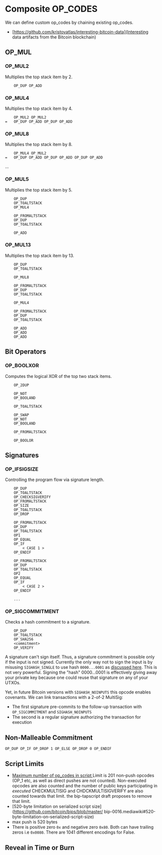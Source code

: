 # Composite OP_CODES

We can define custom op_codes by chaining existing op_codes.

- [https://github.com/kristovatlas/interesting-bitcoin-data](Interesting data artifacts from the Bitcoin blockchain)

## OP_MUL


### OP_MUL2
Multiplies the top stack item by 2.
```
	OP_DUP OP_ADD
```

### OP_MUL4
Multiplies the top stack item by 4.
```
	OP_MUL2 OP_MUL2
=	OP_DUP OP_ADD OP_DUP OP_ADD
```

### OP_MUL8
Multiplies the top stack item by 8.
```
	OP_MUL4 OP_MUL2
=	OP_DUP OP_ADD OP_DUP OP_ADD OP_DUP OP_ADD
```

...

### OP_MUL5
Multiplies the top stack item by 5.
```
	OP_DUP
	OP_TOALTSTACK
	OP_MUL4

	OP_FROMALTSTACK
	OP_DUP
	OP_TOALTSTACK

	OP_ADD
```

### OP_MUL13
Multiplies the top stack item by 13.
```
	OP_DUP
	OP_TOALTSTACK

	OP_MUL8

	OP_FROMALTSTACK
	OP_DUP
	OP_TOALTSTACK

	OP_MUL4

	OP_FROMALTSTACK
	OP_DUP
	OP_TOALTSTACK

	OP_ADD
	OP_ADD
	OP_ADD
```

## Bit Operators

### OP_BOOLXOR
Computes the logical XOR of the top two stack items.

```
	OP_2DUP

	OP_NOT
	OP_BOOLAND

	OP_TOALTSTACK

	OP_SWAP
	OP_NOT
	OP_BOOLAND

	OP_FROMALTSTACK

	OP_BOOLOR
```

## Signatures

 
### OP_IFSIGSIZE

Controlling the program flow via signature length.

```
	OP_DUP
	OP_TOALTSTACK
	OP_CHECKSIGVERIFY
	OP_FROMALTSTACK
	OP_SIZE
	OP_TOALTSTACK
	OP_DROP

	OP_FROMALTSTACK
	OP_DUP
	OP_TOALTSTACK
	OP1
	OP_EQUAL
	OP_IF
		< CASE 1 >
	OP_ENDIF

	OP_FROMALTSTACK
	OP_DUP
	OP_TOALTSTACK
	OP2
	OP_EQUAL
	OP_IF
		< CASE 2 >
	OP_ENDIF
	
	...
```

### OP_SIGCOMMITMENT
Checks a hash commitment to a signature.

```
	OP_DUP
	OP_TOALTSTACK
	OP_SHA256
	<commitment>
	OP_VERIFY
```
A signature can't sign itself. Thus, a signature commitment is possible only if the input is not signed. Currently the only way not to sign the input is by misusing `SIGHASH_SINGLE` to use hash `0000...0001` as [discussed here](https://bitcointalk.org/index.php?topic=260595.0). This is not very powerful. Signing the "hash" 0000...0001 is effectively giving away your private key because one could reuse that signature on any of your UTXOs.

 Yet, in future Bitcoin versions with `SIGHASH_NOINPUTS` this opcode enables covenants. We can link transactions with a 2-of-2 MultiSig:

- The first signature pre-commits to the follow-up transaction with `OP_SIGCOMMITMENT` and `SIGHASH_NOINPUTS`
- The second is a regular signature authorizing the transaction for execution 

## Non-Malleable Commitment 

```
OP_DUP OP_IF OP_DROP 1 OP_ELSE OP_DROP 0 OP_ENDIF
```

## Script Limits

- [Maximum number of op_codes in script
](https://bitcoin.stackexchange.com/questions/38230/maximum-number-of-op-codes-in-script) Limit is 201 non-push opcodes (OP_1 etc, as well as direct pushes are not counted). Non-executed opcodes are also counted and the number of public keys participating in *executed* CHECKMULTISIG and CHDCKMULTISIGVERIFY are also counted towards that limit. the bip-tapscript draft proposes to remove that limit.
- [520-byte limitation on serialized script size](https://github.com/bitcoin/bips/blob/master/
bip-0016.mediawiki#520-byte-limitation-on-serialized-script-size)
- max push is 520 bytes
- There is positive zero `0x` and negative zero `0x80`. Both can have trailing zeros i.e `0x0080`. There are 1041 different encodings for False.

## Reveal in Time or Burn
